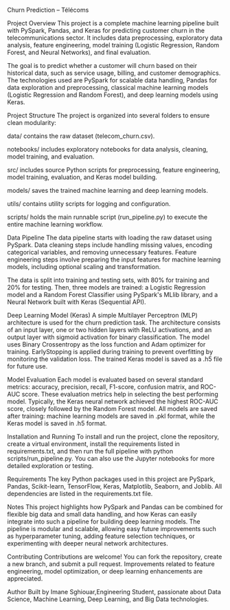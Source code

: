 Churn Prediction – Télécoms

Project Overview
This project is a complete machine learning pipeline built with PySpark, Pandas, and Keras for predicting customer churn in the telecommunications sector. It includes data preprocessing, exploratory data analysis, feature engineering, model training (Logistic Regression, Random Forest, and Neural Networks), and final evaluation.

The goal is to predict whether a customer will churn based on their historical data, such as service usage, billing, and customer demographics. The technologies used are PySpark for scalable data handling, Pandas for data exploration and preprocessing, classical machine learning models (Logistic Regression and Random Forest), and deep learning models using Keras.

Project Structure
The project is organized into several folders to ensure clean modularity:

data/ contains the raw dataset (telecom_churn.csv).

notebooks/ includes exploratory notebooks for data analysis, cleaning, model training, and evaluation.

src/ includes source Python scripts for preprocessing, feature engineering, model training, evaluation, and Keras model building.

models/ saves the trained machine learning and deep learning models.

utils/ contains utility scripts for logging and configuration.

scripts/ holds the main runnable script (run_pipeline.py) to execute the entire machine learning workflow.

Data Pipeline
The data pipeline starts with loading the raw dataset using PySpark. Data cleaning steps include handling missing values, encoding categorical variables, and removing unnecessary features. Feature engineering steps involve preparing the input features for machine learning models, including optional scaling and transformation.

The data is split into training and testing sets, with 80% for training and 20% for testing. Then, three models are trained: a Logistic Regression model and a Random Forest Classifier using PySpark's MLlib library, and a Neural Network built with Keras (Sequential API).

Deep Learning Model (Keras)
A simple Multilayer Perceptron (MLP) architecture is used for the churn prediction task. The architecture consists of an input layer, one or two hidden layers with ReLU activations, and an output layer with sigmoid activation for binary classification. The model uses Binary Crossentropy as the loss function and Adam optimizer for training. EarlyStopping is applied during training to prevent overfitting by monitoring the validation loss. The trained Keras model is saved as a .h5 file for future use.

Model Evaluation
Each model is evaluated based on several standard metrics: accuracy, precision, recall, F1-score, confusion matrix, and ROC-AUC score. These evaluation metrics help in selecting the best performing model.
Typically, the Keras neural network achieved the highest ROC-AUC score, closely followed by the Random Forest model. All models are saved after training: machine learning models are saved in .pkl format, while the Keras model is saved in .h5 format.

Installation and Running
To install and run the project, clone the repository, create a virtual environment, install the requirements listed in requirements.txt, and then run the full pipeline with python scripts/run_pipeline.py. You can also use the Jupyter notebooks for more detailed exploration or testing.

Requirements
The key Python packages used in this project are PySpark, Pandas, Scikit-learn, TensorFlow, Keras, Matplotlib, Seaborn, and Joblib. All dependencies are listed in the requirements.txt file.

Notes
This project highlights how PySpark and Pandas can be combined for flexible big data and small data handling, and how Keras can easily integrate into such a pipeline for building deep learning models. The pipeline is modular and scalable, allowing easy future improvements such as hyperparameter tuning, adding feature selection techniques, or experimenting with deeper neural network architectures.

Contributing
Contributions are welcome! You can fork the repository, create a new branch, and submit a pull request. Improvements related to feature engineering, model optimization, or deep learning enhancements are appreciated.

Author
Built by Imane Sghiouar,Engineering Student, passionate about Data Science, Machine Learning, Deep Learning, and Big Data technologies.
